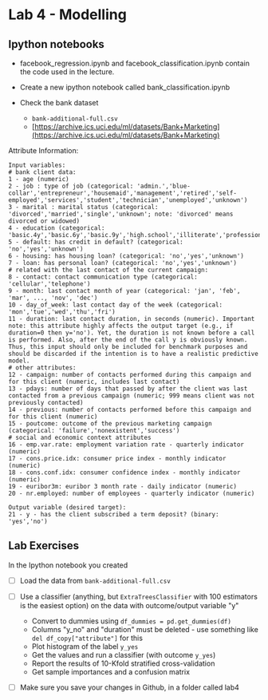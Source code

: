 # Lab 4 - Modelling

## Ipython notebooks

* facebook_regression.ipynb and facebook_classification.ipynb contain the code used in the lecture.
    
* Create a new ipython notebook called bank_classification.ipynb
	
* Check the bank dataset
	* ``bank-additional-full.csv``
	* [https://archive.ics.uci.edu/ml/datasets/Bank+Marketing](https://archive.ics.uci.edu/ml/datasets/Bank+Marketing)

Attribute Information:

~~~
Input variables:
# bank client data:
1 - age (numeric)
2 - job : type of job (categorical: 'admin.','blue-collar','entrepreneur','housemaid','management','retired','self-employed','services','student','technician','unemployed','unknown')
3 - marital : marital status (categorical: 'divorced','married','single','unknown'; note: 'divorced' means divorced or widowed)
4 - education (categorical: 'basic.4y','basic.6y','basic.9y','high.school','illiterate','professional.course','university.degree','unknown')
5 - default: has credit in default? (categorical: 'no','yes','unknown')
6 - housing: has housing loan? (categorical: 'no','yes','unknown')
7 - loan: has personal loan? (categorical: 'no','yes','unknown')
# related with the last contact of the current campaign:
8 - contact: contact communication type (categorical: 'cellular','telephone') 
9 - month: last contact month of year (categorical: 'jan', 'feb', 'mar', ..., 'nov', 'dec')
10 - day_of_week: last contact day of the week (categorical: 'mon','tue','wed','thu','fri')
11 - duration: last contact duration, in seconds (numeric). Important note: this attribute highly affects the output target (e.g., if duration=0 then y='no'). Yet, the duration is not known before a call is performed. Also, after the end of the call y is obviously known. Thus, this input should only be included for benchmark purposes and should be discarded if the intention is to have a realistic predictive model.
# other attributes:
12 - campaign: number of contacts performed during this campaign and for this client (numeric, includes last contact)
13 - pdays: number of days that passed by after the client was last contacted from a previous campaign (numeric; 999 means client was not previously contacted)
14 - previous: number of contacts performed before this campaign and for this client (numeric)
15 - poutcome: outcome of the previous marketing campaign (categorical: 'failure','nonexistent','success')
# social and economic context attributes
16 - emp.var.rate: employment variation rate - quarterly indicator (numeric)
17 - cons.price.idx: consumer price index - monthly indicator (numeric) 
18 - cons.conf.idx: consumer confidence index - monthly indicator (numeric) 
19 - euribor3m: euribor 3 month rate - daily indicator (numeric)
20 - nr.employed: number of employees - quarterly indicator (numeric)

Output variable (desired target):
21 - y - has the client subscribed a term deposit? (binary: 'yes','no')

~~~


## Lab Exercises
In the Ipython notebook you created

- [ ] Load the data from `bank-additional-full.csv`
- [ ] Use a classifier (anything, but `ExtraTreesClassifier` with 100 estimators is the easiest option) on the data with outcome/output variable "y"
    * Convert to dummies using `df_dummies = pd.get_dummies(df)`
    * Columns "y_no" and "duration" must be deleted - use something like `del df_copy["attribute"]` for this
    * Plot histogram of the label `y_yes`
    * Get the values and run a classifier (with outcome `y_yes`)
    * Report the results of 10-Kfold stratified cross-validation
    * Get sample importances and a confusion matrix
    
- [ ] Make sure you save your changes in Github, in a folder called lab4






